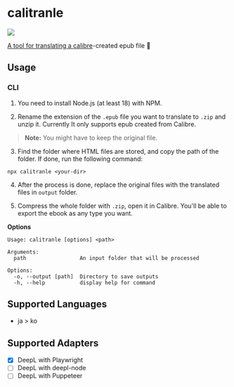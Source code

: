 # calitranle

<a href="https://www.npmjs.com/package/calitranle" alt="NPM">
<img src="https://img.shields.io/npm/v/calitranle?style=for-the-badge" />

A tool for translating a [calibre](https://calibre-ebook.com)-created epub file 📖

## Usage

### CLI

1. You need to install Node.js (at least 18) with NPM.

2. Rename the extension of the `.epub` file you want to translate to `.zip` and unzip it. Currently It only supports epub created from Calibre.

> **Note:** You might have to keep the original file.

3. Find the folder where HTML files are stored, and copy the path of the folder. If done, run the following command:

```shell
npx calitranle <your-dir>
```

4. After the process is done, replace the original files with the translated files in `output` folder.

5. Compress the whole folder with `.zip`, open it in Calibre. You'll be able to export the ebook as any type you want.

**Options**

```
Usage: calitranle [options] <path>

Arguments:
  path                 An input folder that will be processed

Options:
  -o, --output [path]  Directory to save outputs
  -h, --help           display help for command
```

## Supported Languages

- ja > ko

## Supported Adapters

- [x] DeepL with Playwright
- [ ] DeepL with deepl-node
- [ ] DeepL with Puppeteer
